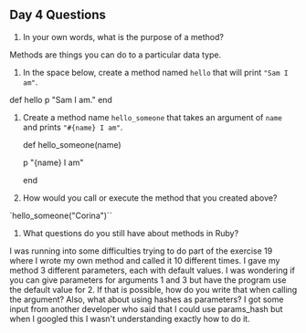 ## Day 4 Questions

1. In your own words, what is the purpose of a method?

Methods are things you can do to a particular data type.

1. In the space below, create a method named `hello` that will print `"Sam I am"`.

def hello
  p "Sam I am."
end

1. Create a method name `hello_someone` that takes an argument of `name` and prints `"#{name} I am"`.

    def hello_someone(name)

      p "{name} I am"

    end

1. How would you call or execute the method that you created above?

`hello_someone("Corina")``

1. What questions do you still have about methods in Ruby?

I was running into some difficulties trying to do part of the exercise 19 where I wrote my own method and called it 10 different times. I gave my method 3 different parameters, each with default values. I was wondering if you can give parameters for arguments 1 and 3 but have the program use the default value for 2. If that is possible, how do you write that when calling the argument? Also, what about using hashes as parameters? I got some input from another developer who said that I could use params_hash but when I googled this I wasn't understanding exactly how to do it.
